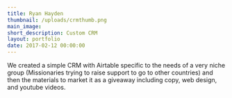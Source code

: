 ```yaml
---
title: Ryan Hayden
thumbnail: /uploads/crmthumb.png
main_image:
short_description: Custom CRM
layout: portfolio
date: 2017-02-12 00:00:00
---
```



We created a simple CRM with Airtable specific to the needs of a very niche group (Missionaries trying to raise support to go to other countries) and then the materials to market it as a giveaway including copy, web design, and youtube videos.